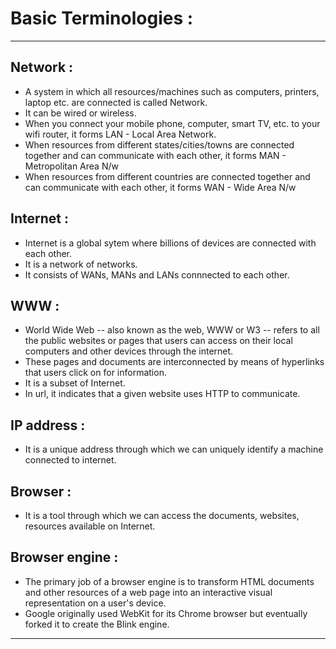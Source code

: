 # Basic Terminologies :

---

## Network :

- A system in which all resources/machines such as computers, printers, laptop etc. are connected is called Network.
- It can be wired or wireless.
- When you connect your mobile phone, computer, smart TV, etc. to your wifi router, it forms LAN - Local Area Network.
- When resources from different states/cities/towns are connected together and can communicate with each other, it forms MAN - Metropolitan Area N/w
- When resources from different countries are connected together and can communicate with each other, it forms WAN - Wide Area N/w

## Internet :

- Internet is a global sytem where billions of devices are connected with each other.
- It is a network of networks.
- It consists of WANs, MANs and LANs connnected to each other.

## WWW :

- World Wide Web -- also known as the web, WWW or W3 -- refers to all the public websites or pages that users can access on their local computers and other devices through the internet. 
- These pages and documents are interconnected by means of hyperlinks that users click on for information.
- It is a subset of Internet.
- In url, it indicates that a given website uses HTTP to communicate.

## IP address :

- It is a unique address through which we can uniquely identify a machine connected to internet.

## Browser :

- It is a tool through which we can access the documents, websites, resources available on Internet.

## Browser engine :

- The primary job of a browser engine is to transform HTML documents and other resources of a web page into an interactive visual representation on a user's device.
- Google originally used WebKit for its Chrome browser but eventually forked it to create the Blink engine.

---













